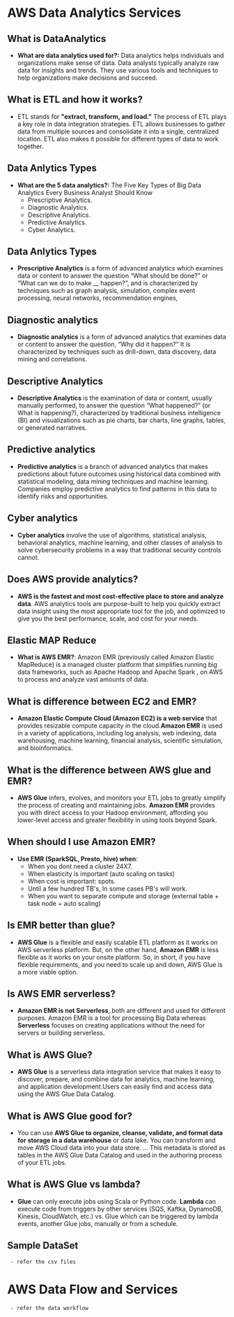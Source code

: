 # AWS Data Analytics Services

## What is DataAnalytics
 - **What are data analytics used for?:** Data analytics helps individuals and organizations make sense of data. Data analysts typically analyze raw data for insights and trends. They use various tools and techniques to help organizations make decisions and succeed.

## What is ETL and how it works?
- ETL stands for **"extract, transform, and load."** The process of ETL plays a key role in data integration strategies. ETL allows businesses to gather data from multiple sources and consolidate it into a single, centralized location. ETL also makes it possible for different types of data to work together.


## Data Anlytics Types
 - **What are the 5 data analytics?:** The Five Key Types of Big Data Analytics Every Business Analyst Should Know
     - Prescriptive Analytics.
     - Diagnostic Analytics.
     - Descriptive Analytics.
     - Predictive Analytics.
     - Cyber Analytics.

## Data Anlytics Types

- **Prescriptive Analytics** is a form of advanced analytics which examines data or content to answer the question “What should be done?” or “What can we do to make __ happen?”, and is characterized by techniques such as graph analysis, simulation, complex event processing, neural networks, recommendation engines,

## Diagnostic analytics
- **Diagnostic analytics** is a form of advanced analytics that examines data or content to answer the question, “Why did it happen?” It is characterized by techniques such as drill-down, data discovery, data mining and correlations.


## Descriptive Analytics
- **Descriptive Analytics** is the examination of data or content, usually manually performed, to answer the question “What happened?” (or What is happening?), characterized by traditional business intelligence (BI) and visualizations such as pie charts, bar charts, line graphs, tables, or generated narratives.

## Predictive analytics
- **Predictive analytics** is a branch of advanced analytics that makes predictions about future outcomes using historical data combined with statistical modeling, data mining techniques and machine learning. Companies employ predictive analytics to find patterns in this data to identify risks and opportunities.

## Cyber analytics
- **Cyber analytics** involve the use of algorithms, statistical analysis, behavioral analytics, machine learning, and other classes of analysis to solve cybersecurity problems in a way that traditional security controls cannot.

## Does AWS provide analytics?
- **AWS is the fastest and most cost-effective place to store and analyze data**. AWS analytics tools are purpose-built to help you quickly extract data insight using the most appropriate tool for the job, and optimized to give you the best performance, scale, and cost for your needs.


## Elastic MAP Reduce
- **What is AWS EMR?**: Amazon EMR (previously called Amazon Elastic MapReduce) is a managed cluster platform that simplifies running big data frameworks, such as Apache Hadoop and Apache Spark , on AWS to process and analyze vast amounts of data.
  
## What is difference between EC2 and EMR?
- **Amazon Elastic Compute Cloud (Amazon EC2) is a web service** that provides resizable compute capacity in the cloud.**Amazon EMR** is used in a variety of applications, including log analysis, web indexing, data warehousing, machine learning, financial analysis, scientific simulation, and bioinformatics.
     
## What is the difference between AWS glue and EMR?
- **AWS Glue** infers, evolves, and monitors your ETL jobs to greatly simplify the process of creating and maintaining jobs. **Amazon EMR** provides you with direct access to your Hadoop environment, affording you lower-level access and greater flexibility in using tools beyond Spark.

## When should I use Amazon EMR?
- **Use EMR (SparkSQL, Presto, hive) when**:
     - When you dont need a cluster 24X7.
     - When elasticity is important (auto scaling on tasks)
     - When cost is important: spots.
     - Until a few hundred TB's, In some cases PB's will work.
     - When you want to separate compute and storage (external table + task node + auto scaling)


## Is EMR better than glue?
- **AWS Glue** is a flexible and easily scalable ETL platform as it works on AWS serverless platform. But, on the other hand, **Amazon EMR** is less flexible as it works on your onsite platform. So, in short, if you have flexible requirements, and you need to scale up and down, AWS Glue is a more viable option.

## Is AWS EMR serverless?
- **Amazon EMR is not Serverless**, both are different and used for different purposes. Amazon EMR is a tool for processing Big Data whereas **Serverless** focuses on creating applications without the need for servers or building serverless.

## What is AWS Glue?
- **AWS Glue** is a serverless data integration service that makes it easy to discover, prepare, and combine data for analytics, machine learning, and application development.Users can easily find and access data using the AWS Glue Data Catalog.

## What is AWS Glue good for?
- You can use **AWS Glue to organize, cleanse, validate, and format data for storage in a data warehouse** or data lake. You can transform and move AWS Cloud data into your data store. ... This metadata is stored as tables in the AWS Glue Data Catalog and used in the authoring process of your ETL jobs.

## What is AWS Glue vs lambda?
- **Glue** can only execute jobs using Scala or Python code. **Lambda** can execute code from triggers by other services (SQS, Kaftka, DynamoDB, Kinesis, CloudWatch, etc.) vs. Glue which can be triggered by lambda events, another Glue jobs, manually or from a schedule.

## Sample DataSet
     - refer the csv files
	 
# AWS Data Flow and Services
	 - refer the data workflow  